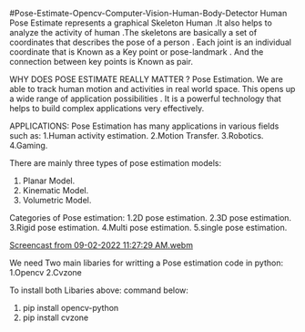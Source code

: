 #Pose-Estimate-Opencv-Computer-Vision-Human-Body-Detector
Human Pose Estimate represents a graphical Skeleton Human .It also helps to analyze the activity of human .The skeletons are basically a set of coordinates that describes the pose of a person . Each joint is an individual coordinate that is Known as a Key point or pose-landmark . And the connection between key points is Known as pair.

WHY DOES POSE ESTIMATE REALLY MATTER ?
 Pose Estimation. We are able to track human motion and activities in real world space. This opens up a wide range  of application possibilities . It is a powerful technology that helps to build complex applications very effectively.
 
 
 APPLICATIONS:
    Pose Estimation has many applications in various fields such as:
    1.Human activity estimation.
    2.Motion Transfer.
    3.Robotics.
    4.Gaming.
    
    
 There are mainly three types of pose estimation models:
 1. Planar Model.
 2. Kinematic Model.
 3. Volumetric Model.

 Categories of Pose estimation:
 1.2D pose estimation.
 2.3D pose estimation.
 3.Rigid pose estimation.
 4.Multi pose estimation.
 5.single pose estimation.
 
 [Screencast from 09-02-2022 11:27:29 AM.webm](https://user-images.githubusercontent.com/97457075/188121085-865b5ea1-6d2b-4986-9030-fcf8ee724b17.webm)

 We need Two main libaries for writting a Pose estimation code in python:
 1.Opencv
 2.Cvzone 
 
 To install both Libaries above:
 command below:
   1. pip install opencv-python
   2. pip install cvzone



